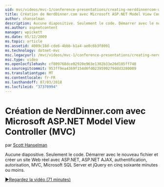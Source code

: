 ```yaml
---
uid: mvc/videos/mvc-1/conference-presentations/creating-nerddinnercom-with-microsoft-aspnet-model-view-controller-mvc
title: Création de NerdDinner.com avec Microsoft ASP.NET Model View Controller (MVC) | Microsoft Docs
author: shanselman
description: Aucune diapositive. Seulement le code. Démarrer avec le nouveau fichier et de créer un site Web réel avec ASP.NET, ASP.NET AJAX, authentification, autorisation, MVC, Microsoft SQL Server et...
ms.author: aspnetcontent
manager: wpickett
ms.date: 05/12/2009
ms.topic: article
ms.assetid: 4009c18d-cde6-4bbb-b1a4-ae0c6b3f8091
ms.technology: dotnet-mvc
msc.legacyurl: /mvc/videos/mvc-1/conference-presentations/creating-nerddinnercom-with-microsoft-aspnet-model-view-controller-mvc
msc.type: video
ms.openlocfilehash: cf809768dce82920e963e1302b33e26d105ff748
ms.sourcegitcommit: 953ff9ea4369f154d6fd0239599279ddd3280009
ms.translationtype: MT
ms.contentlocale: fr-FR
ms.lasthandoff: 07/03/2018
ms.locfileid: "37370994"
---
```

<a name="creating-nerddinnercom-with-microsoft-aspnet-model-view-controller-mvc"></a>Création de NerdDinner.com avec Microsoft ASP.NET Model View Controller (MVC)
====================
par [Scott Hanselman](https://github.com/shanselman)

Aucune diapositive. Seulement le code. Démarrer avec le nouveau fichier et créer un site Web réel avec ASP.NET, ASP.NET AJAX, authentification, autorisation, MVC, Microsoft SQL Server et jQuery en cinq soixante minutes ou moins.

[&#9654;Regardez la vidéo (71 minutes)](https://channel9.msdn.com/Blogs/ASP-NET-Site-Videos/creating-nerddinnercom-with-microsoft-aspnet-model-view-controller-mvc)
